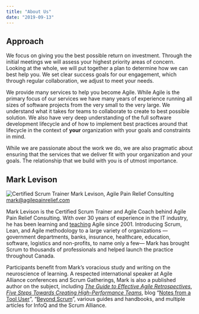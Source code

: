 ```yaml
---
title: "About Us"
date: "2019-09-13"
---
```


## Approach

We focus on giving you the best possible return on investment. Through the initial meetings we will assess your highest priority areas of concern. Looking at the whole, we will put together a plan to determine how we can best help you. We set clear success goals for our engagement, which through regular collaboration, we adjust to meet your needs.

We provide many services to help you become Agile. While Agile is the primary focus of our services we have many years of experience running all sizes of software projects from the very small to the very large. We understand what it takes for teams to collaborate to create to best possible solution. We also have very deep understanding of the full software development lifecycle and of how to implement best practices around that lifecycle in the context of **your** organization with your goals and constraints in mind.

While we are passionate about the work we do, we are also pragmatic about ensuring that the services that we deliver fit with your organization and your goals. The relationship that we build with you is of utmost importance.

## Mark Levison

![Certified Scrum Trainer Mark Levison, Agile Pain Relief Consulting](src/content/page/about-us/images/headshot-facing-left-square.jpg)mark@agilepainrelief.com

Mark Levison is the Certified Scrum Trainer and Agile Coach behind Agile Pain Relief Consulting. With over 30 years of experience in the IT industry, he has been learning and [teaching](/certified-scrum-agile-training) Agile since 2001. Introducing Scrum, Lean, and Agile methodology to a large variety of organizations —government departments, banks, insurance, healthcare, education, software, logistics and non-profits, to name only a few— Mark has brought Scrum to thousands of professionals and helped launch the practice throughout Canada.

Participants benefit from Mark’s voracious study and writing on the neuroscience of learning. A respected international speaker at Agile Alliance conferences and Scrum Gatherings, Mark is also a published author on the subject, including [_The Guide to Effective Agile Retrospectives_](/guide-to-effective-agile-retrospectives), _[Five Steps Towards Creating High-Performance Teams](/high-performance-teams)_, blog “[Notes from a Tool User](/blog)”, “[Beyond Scrum](/blog/beyond-scrum-blog-series.html)”, various guides and handbooks, and multiple articles for InfoQ and the Scrum Alliance.
